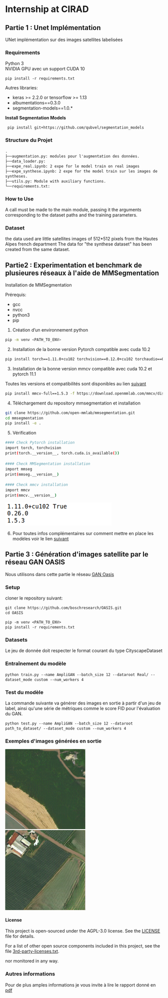 # Internship at CIRAD 
## Partie 1 : Unet Implémentation
UNet implémentation sur des images satellites labelisées  

### Requirements

Python 3
<br>
NVIDIA GPU avec un support CUDA 10 

```code
pip install -r requirements.txt
```

Autres libraries:

* keras >= 2.2.0 or tensorflow >= 1.13
* albumentations==0.3.0
* segmentation-models==1.0.*

**Install Segmentation Models**

```code
 pip install git+https://github.com/qubvel/segmentation_models
```

### Structure du Projet
    .
    ├──augmentation.py: modules pour l'augmentation des données.
    ├──data_loader.py: 
    ├──expe_real.ipynb: 2 expe for le model train on real images
    ├──expe_synthese.ipynb: 2 expe for the model train sur les images de syntheses.
    ├──utils.py: Module with auxiliary functions.
    └──requirements.txt: 

### How to Use

A call must be made to the main module, passing it the arguments corresponding to the dataset paths and the training parameters.

### Dataset

the data used are little satellites images of 512*512 pixels from the Hautes Alpes french department 
The data for "the synthese dataset" has been created from the same dataset.
## Partie2 : Experimentation et benchmark de plusieures réseaux à l'aide de MMSegmentation

Installation de MMSegmentation

Prérequis:

- gcc
- nvcc
- python3
- pip
1. Création d’un environnement python 

```bash
pip -m venv <PATH_TO_ENV>
```

2. Installation de la bonne version Pytorch compatible avec cuda 10.2

```bash
pip install torch==1.11.0+cu102 torchvision==0.12.0+cu102 torchaudio==0.11.0 --extra-index-url https://download.pytorch.org/whl/cu102
```

3. Installation de la bonne version mmcv compatible avec cuda 10.2 et pytorch 11.1

Toutes les versions et compatibilités sont disponibles au lien [suivant](https://mmcv.readthedocs.io/en/latest/get_started/installation.html)

```bash
pip install mmcv-full==1.5.3 -f https://download.openmmlab.com/mmcv/dist/cu102/torch1.11.0/index.html
```

4. Téléchargement du repository mmsegmentation et installation

```bash
git clone https://github.com/open-mmlab/mmsegmentation.git 
cd mmsegmentation
pip install -e .
```

5. Vérification

```bash
#### Check Pytorch installation
import torch, torchvision
print(torch.__version__, torch.cuda.is_available())

#### Check MMSegmentation installation
import mmseg
print(mmseg.__version__)

#### Check mmcv installation
import mmcv
print(mmcv.__version__)
```

![output](Satellite-Image-Segmentation-torch/output.png)

6. Pour toutes infos complémentaires sur comment mettre en place les modèles voir le lien [suivant](https://github.com/open-mmlab/mmsegmentation/tree/master/docs/en/tutorials)


## Partie 3 : Génération d'images satellite par le réseau GAN OASIS
Nous utilisons dans cette partie le réseau [GAN Oasis](https://arxiv.org/pdf/2012.04781.pdf) 

### Setup
cloner le repository suivant:
```
git clone https://github.com/boschresearch/OASIS.git
cd OASIS
```

```
pip -m venv <PATH_TO_ENV>
pip install -r requirements.txt
```
### Datasets

Le jeu de donnée doit respecter le format courant du type CityscapeDataset

### Entraînement du modèle

```
python train.py --name AmpliGAN --batch_size 12 --dataroot Real/ --dataset_mode custom --num_workers 4
```

### Test du modèle
La commande suivante va générer des images en sortie à partir d'un jeu de label, ainsi qu'une série de métriques comme le score FID pour l'évaluation du GAN.
```
python test.py --name AmpliGAN --batch_size 12 --dataroot path_to_dataset/ --dataset_mode custom --num_workers 4
```

### Exemples d'images générées en sortie

![img_52](Satellite-Image-Generation-GAN/best/image/img_52.png)
![img_36.png](Satellite-Image-Generation-GAN/best/image/img_36.png)


#### License

This project is open-sourced under the AGPL-3.0 license. See the
[LICENSE](LICENSE) file for details.

For a list of other open source components included in this project, see the
file [3rd-party-licenses.txt](3rd-party-licenses.txt).

 nor monitored in any way.
 
### Autres informations

Pour de plus amples informations je vous invite à lire le rapport donné en [pdf](https://github.com/hugomtr/Satellite-Image-Segmentation/blob/master/Stage_Rapport__Version_792__1_%20(2)-compress%C3%A9.pdf)
